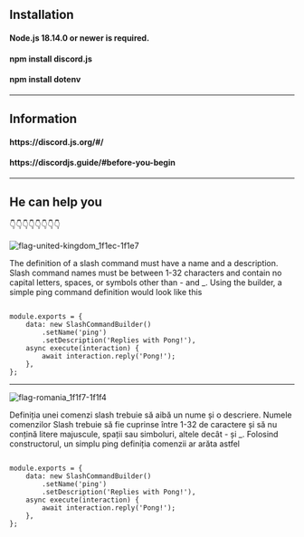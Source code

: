 <h2>Installation</h2>

<h4>Node.js 18.14.0 or newer is required.</h4>

<h4>npm install discord.js</h4>

<h4>npm install dotenv</h4>

<hr>

<h2>Information</h2>

<h4> https://discord.js.org/#/</h4>
<h4> https://discordjs.guide/#before-you-begin</h4>

<hr>

<h2>He can help you</h2>

👇👇👇👇👇👇👇👇

![flag-united-kingdom_1f1ec-1f1e7](https://user-images.githubusercontent.com/124462134/216839398-a716ed72-e25b-447d-bd70-c8cab3e8e47f.png) 

The definition of a slash command must have a name and a description. Slash command names must be between 1-32 characters and contain no capital letters, spaces, or symbols other than - and _. Using the builder, a simple ping command definition would look like this

```const { SlashCommandBuilder } = require('discord.js');

module.exports = {
	data: new SlashCommandBuilder()
		.setName('ping')
		.setDescription('Replies with Pong!'),
	async execute(interaction) {
		await interaction.reply('Pong!');
	},
};
```

<hr>

![flag-romania_1f1f7-1f1f4](https://user-images.githubusercontent.com/124462134/216839474-ee044123-2a90-4e6c-8d4b-04c1dc436d7f.png)

Definiția unei comenzi slash trebuie să aibă un nume și o descriere. Numele comenzilor Slash trebuie să fie cuprinse între 1-32 de caractere și să nu conțină litere majuscule, spații sau simboluri, altele decât - și _. Folosind constructorul, un simplu ping definiția comenzii ar arăta astfel

```const { SlashCommandBuilder } = require('discord.js');

module.exports = {
	data: new SlashCommandBuilder()
		.setName('ping')
		.setDescription('Replies with Pong!'),
	async execute(interaction) {
		await interaction.reply('Pong!');
	},
};
```




